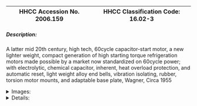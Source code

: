 | **HHCC Accession No. 2006.159** |**HHCC Classification Code:  16.02-3**|
| ----------- | ----------- |
##### Description:
A latter mid 20th century, high tech, 60cycle capacitor-start motor, a new lighter weight, compact generation of high starting torque refrigeration motors made possible by a market now standardized on 60cycle power; with electrolytic, chemical capacitor, inherent, heat overload protection, and automatic reset, light weight alloy end bells, vibration isolating, rubber, torsion motor mounts, and adaptable base plate, Wagner, Circa 1955


<details>
	<summary>Images:</summary>
<div class="gallery gallery-wrapper--full" contenteditable="false" data-is-empty="false" data-translation="Add images" data-columns="6">
<figure class="gallery__item"><a href="#DOMAIN_NAME#gallery/16.02-3.jpg" data-size="2168x1266"><img src="#DOMAIN_NAME#gallery/16.02-3-thumbnail.jpg" alt=""></a></figure>
<figure class="gallery__item"><a href="#DOMAIN_NAME#gallery/16.02-3a.jpg" data-size="1432x1424"><img src="#DOMAIN_NAME#gallery/16.02-3a-thumbnail.jpg" alt=""></a></figure>
</div>
</details>


<details>
	<summary>Details:</summary>

##### Group:
16.02 Electric Motors - Single Phase Capacitor Start and Capacitor Run Motors

##### Make:
Wagner

##### Manufacturer:
Wagner Elecrtric, Div. of Sangamo Electric, Leaside, Ont.

##### Model:
UL14BF4723N; Type RKR

##### Serial No.:
369546

##### Size:
12 x 7 x 9'h

##### Weight:
24 lbs.

##### Circa:
1955

##### Rating:
Education, and research quality, illustrating mid 20th century engineering and construction of 60 cycle, capacitor-start FHP induction motors, designed for electrolytic chemical capacitor, for refrigeration system operation, equipped with advanced, inherent automatic overload protection.

##### Patent Date/Number:


##### Provenance:
From York County (York Region) Ontario, once a rich agricultural hinterlands, attracting early settlement in the last years of the 18th century. Located on the north slopes of the Oak Ridges Moraine, within 20 miles of Toronto, the County would also attract early ex-urban development, to be come a wealthy market place for the emerging household and consumer technologies of the early and mid 20th century. 

This artifact was discovered in the 1950's in the used stock of T. H. Oliver, Refrigeration and Electric Sales and Service, Aurora, Ontario, an early worker in the field of agricultural, industrial and consumer technology.

##### Type and Design:
A mid 20th century, high tech, 60cycle, 110 volt, ' HP, capacitor-start motor, 
A new lighter weight, compact generation of high starting torque motors made possible by a market now standardized on 60cycle power, 
Electrolytic, chemical capacitor,  
Inherent, heat overload protection, with automatic reset, 
Light weight alloy end bells, 
Vibration isolating, rubber, torsion motor mounts, 
Multi slot adaptable base plate, to facilitate adaption to a wide range of refrigeration condensing units.
Electrically reversible  
Internal, centrifugally operated switching for automatic control of starting winding 
Bronze sleeve bearing with oil wicking
Drive bearing extended, safety oiler
Ventilated, drip-proof housing,

##### Construction:


##### Material:


##### Special Features:


##### Accessories:


##### Capacities:


##### Performance Characteristics:


##### Operation:


##### Control and Regulation:


##### Targeted Market Segment:


##### Consumer Acceptance:


##### Merchandising:


##### Market Price:


##### Technological Significance:
A truly advanced piece of FHP induction motor technology, built for the then rapidly expanding , post W.W.II, 60 cycle, refrigeration equipment market, equipped with advanced engineering features new for the period, including:
Vibration isolating, rubber, torsion motor mounts
Drive bearing extended, safety oilier
Electrolytic, chemical capacitor technology, 
high tech inherent, overload, thermal protection with automatic reset, 
Light weight alloy end bells, taking advantage of new high tech metallurgy 
The motor exemplifies the latest in automatic over load protection, an on-going challenge through the early years in the development of unitary, fully automated refrigeration equipment, designed to operate safely un-attended in the home.
This generation of FHP capacitor-start motor technology in many ways would stand as a consummate achievement, a kind of icon of 'the art form', made economically possible by the high market demand for FHP motors in the Post W.W.II period. It was now a North American market, largely standardization, on 60 cycle power. 
The motor stands as a marker of the golden age in the post W.W.II expansion of the refrigeration industry in Canada, a period which saw the development of the commercial refrigeration market, based on open system refrigeration technology serving food stores, confectioneries, institutions and the like with fractional horsepower belt driven equipment, demonstrating remarkable versatility and inventiveness. It was the last great period of expansion prior to the rush to re-equip the market with a new generation of hermetic [sealed] motor/compressors. Here the motor and compressor would both disappear from, sight both sealed in a single enclosure. The capacitor-start, refrigeration motor, and the advanced 20th century electrical technology that made it possible, as it appears here, would soon disappear withnthe advance of hermetically sealed refrigeration systems.

##### Industrial Significance:
With the early 1950's came the opportunity for FHP electric motor manufactures to move too a new generation of designs and styling, as exemplified here. The FHP motor would be smaller and lighter weight technology, made possible by standardisation on 60 cycle power, the development of new more sophisticated engineering design methodologies, new materials and metallurgy, coupled with the economic incentive for development, fostered by a now larger electrically standardized, consumer market place, as well as by a rapidly expanding post W.W.II economy. 
The expanding market opportunities of the early 1950's would attract a new cohort of suppliers to the field. The number of manufactures, working with this basic technology shown here, would increase dramatically throughout the 1950's, in addition to Delco and Wagner, among many others were: GE [see item 12.06-4], Tamper [see item 12.06-6], Century [see item 12.06-7] and Leland. 
This motor stands as a marker of the rapidly expanding, mid 20th century market for FHP motor technology, serving to attract Canadian manufactures. Wagner, a well established US manufacture, like Delco, would find a Canadian manufacturing partner, here the Sangamo Company, Leaside Ontario  
Part of the times was also the emergence of a new look and feel for the FHP motor, sleeker more eye appealing, as demonstrated here - less a piece of mere machinery than a mid  20th century, sophisticated piece of electrical apparatus. The new emphasis on styling and eye appeal, along with functionality and performance would reflect the influence of the industrial designer and a new body of industrial styling practice, a development, new, for the mid 20th century.         
The development and commercial production of the capacitor-start single phase FHP motor, starting in the mid 1940's was a seminal event in the history of the HVACR field. The capacitor-start motor would come to replace the more costly and complex repulsion induction motor, RI [See Group 16.01], with one with fewer moving mechanical parts, quieter, more reliable and maintainable, typically at lower cost. By allowing for electrical switching between starting and running windings, it would facilitate external relay control, rather than internal mechanical mechanisms, as with the RI motor. It would therefore be amenable for use in hermetically sealed refrigeration systems.
Early experimentation, leading to the eventual commercial development of the FHP, capacitor start-motor, began with the work of Steinnmetz [American engineer and inventor 1865 ' 1923], 40 years before. But commercial production had to await the development of practical capacitors of sufficient capacity, the chemical, electrolytic capacitor. Early, paper capacitors, large enough to provide the required phase shift for motor starting, where larger than the motor itself, and were subject to short operating life span [see Reference 3]
Conventional industrial practice for refrigeration systems, with compressors operating at conventional speeds, in the 1930's through 60's, saw these motors attached by 'V' belt drive to the refrigeration compressor with a compressor fly wheel about three times that of the diameter of the motor pulley. [see reference #4]. Maintaining belt alignment and tension was a constant challenge, due to close coupling of motor and compressor for space saving.
The race was on, also, to produce an inherently safer motor, safe for the Canadian householder who was required to attend to routine maintenance tasks such as oiling. It was a period well in advance of sealed bearing technology with lifetime lubrication. Wick-oiled bronze bearings of the time required oiling quarterly. In belt driven refrigeration equipment this brought the householder in contact with a moving, compressor drive belt and whirring condenser fan blade. The design of the extended oilier tube would be a simple but significant safety feature, for householder and service man alike, allowing fingers to keep out of danger's way.

##### Socio-economic Significance:


##### Socio-cultural Significance:
Not-with-standing a major depression and two world wars the first half of the 20th century was a period of exceptional ferment in the development and popular dissemination of FHP electric motor technology. Associated with the development  were a number of driving forces, mutually supporting and interacting:
Scientifically, the theoretical ground work for development of an astonishing array of electrical and electro-magnet devices had been laid by the early years of the 20th century, through the efforts of Faraday and Steinnmetz, among many others,
Technologically, the work of Thomas Edison, among others, laid the foundation stones on which urban and rural electrification would proceed, enabling an new era in human experience, favoured with consumer goods and services, previously unimagined,     
Economically, a favourable climate for capital investment in manufacturing capacity, methods and materials emerged, part of North America's second industrial revolution, 
Socially and culturally the consumer society was born, nurtured by a pent up demand for an easier, more comfortable, pleasurable lifestyle, and the sense that 20th century electrical and electro-motive technology might be able to help.
The FHP electric motor, engineered for 110 volt, single phase house current, revolutionized life in the Canadian home. It enabled an astonishing list of appliances and labour saving devices. The revolution would take place in an astonishingly short period of time - for much of urban Canada much less than a decade. The electro-mechanical mechanization of the Canadian home was accomplished for much of urban Canada by the late 1930's. 
But the early 20th century wonders of household mechanization would be dependent , in turn, on household  'electrification'   Between them electrification and electro-mechanical mechanization changed everything. Almost over night it altered what Canadians do in the course of their day, how they live and their expectations of what their world had in store for them - in labour saving devices, devices of convenience, health and safety.
The fractional horsepower electric motor [FHP] became an ubiquitous part of the Canadian household by the mid 1930's. Cyril Veinott reported, December 1938:

'Practically every electrified home today makes use of one or more fractional horsepower motors.  This kind of motor may be used in a washing machine, refrigerator, vacuum cleaner, clock, oil burner, hair drier, room heater, sewing machine, razor, health machine, fan, air conditioner, stoker, ironed, floor waxer, or food mixer.  In industrial use, the number of useful tasks performed by fractional horsepower motors is legion.  In the United States alone, the value of fractional horsepower motors sold amounts to approximately $50,000,000 annually.' See reference #1

Similarly, more than half a decade earlier Daniel Braymer had commented on the proliferation of this mind and life changing technology for home electro-mechanization. He observed that what had made it all possible was the invention of single phase alternating current motor, in a number of subtypes, small quiet, self starting, reliable and affordable motors for the home, motors which were compatible with the rapid standardization of single phase, alternating current, electrical distribution systems then spreading across north America. See reference #2
Among the types of single phase alternating current motors which quickly populated the Canadian home were: repulsion induction [see Group 16.01] for heavy duty, high starting torque applications such as refrigeration appliances; capacitor start  [see Group 16.02] for advanced high torque applications, requiring quiet operation; split Phase  [see Group 16.04] for light duty low starting torque applications; and shaded pole [see Group 16.04] designs for small devices such electric fans.
The FHP single phase induction motor, often unobtrusive, out of sight in a dark corner, has, none-the-less, been a principle foundation stone on which Canadian, popular consumer and household technology has evolved, throughout the 20th century and into the 21st  - a driving force of profound, typically un-recognized, social, cultural and economic change  [See reference 6].
Electro-motive technology [the FHP motor], along with electric and electronic communications technology [the telephone and broadcast radio] would invade the Canadian home starting in the 1920's. Throughout the balance of the 20th century these technologies would trigger a vast, new, popular consumer culture, a 'popular technological revolution'. Yet, simply because technology has so shaped the Canadian reality, it has also shaped much profound Canadian though about the technological experience, its meaning and significance for humanity. Included among the works of Canadian writers with an international reputation are: Arthur Kroker, George Grant, Ursala Franklin, Heather Menzies, among many others [See references 7, 8, 9, and 10]. From the vantagepoint of the 21st century noted Canadian writer Jane Jacobs asks, 'Now we stand at another monumental crossroad, as agrarianism gives way to a technology-based future. How do we make this shift without losing the culture we hold dear' [See reference 11]

##### Donor:
G. Leslie Oliver, The T. H. Oliver HVACR Collection

##### HHCC Storage Location:


##### Tracking:


##### Bibliographic References:
'Fractional Horsepower Electric Motors', Cyril Veinott, McGraw Hill New York, 1948
'Rewinding Small Motors', Daniel Braymer and C.C. Roe, McGraw Hill, 1932
'Theory and Application of Capacitor-Start Induction Motors',  G. L. Oliver, Bachelor Thesis ,University of Toronto, Session 1951-52 
'Modern Refrigeration and Air Conditioning', Electric Motors, Chapter 7, Andrew Althouse and Carl Turnquist, Goodheart-Wilcox, 1960 
'A course in Electrical Engineering, Volume II, Alternating Current', Chester Dawes, McGraw Hill, 1934, Starting single Phase Induction Motors, P. 362.
'The Fractional Horsepower Motor and its Impact on Canadian Society and Culture', G. Leslie Oliver, Material History Review, Vol. 43, Journal National Museum of Science and Technology, 1996.
'Technology and the Canadian Mind, Innis/ McLuhan/Grant', Arthur Kroker, New World Perspectives, 1984.
'Technology and Empire', George Grant, Anansi, 1969,
'The Real World of Technology', Ursula Franklin, Anansi, 1993.
 'Fast Forward and Out of Control', Heather Menzies, Macmillan, 1989 
'Dark Ages Ahead', Jane Jacobs, Random House, 2004

##### Notes:


##### Related Reports:

</details>
